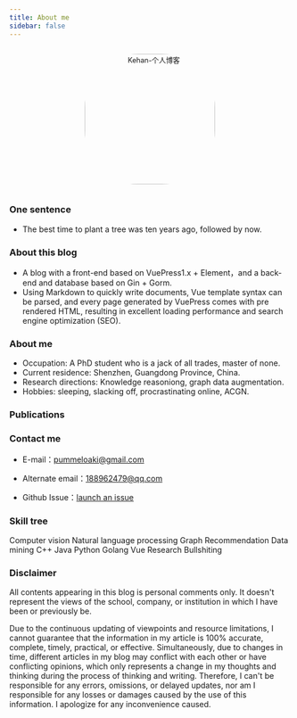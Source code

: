 ```yaml
---
title: About me
sidebar: false
---
```


<p align="center"><img style="border-radius:41%;pointer-events:none;transform: scale(0.9);" :src="$withBase('/icon.jpg')" alt="Kehan-个人博客" width=260></p>

### One sentence

- The best time to plant a tree was ten years ago, followed by now.

### About this blog

- A blog with a front-end based on VuePress1.x + Element，and a back-end and database based on Gin + Gorm.
- Using Markdown to quickly write documents, Vue template syntax can be parsed, and every page generated by VuePress comes with pre rendered HTML, resulting in excellent loading performance and search engine optimization (SEO).

### About me

- Occupation: A PhD student who is a jack of all trades, master of none.
- Current residence: Shenzhen, Guangdong Province, China.
- Research directions: Knowledge reasoniong, graph data augmentation.
- Hobbies: sleeping, slacking off, procrastinating online, ACGN.

### Publications

### Contact me

- E-mail：[pummeloaki@gmail.com](mailto:pummeloaki@gmail.com)

- Alternate email：[188962479@qq.com](mailto:188962479@qq.com)

- Github Issue：[launch an issue](https://github.com/Khancat1120/Kehan/issues)

### Skill tree

Computer vision
<el-progress :text-inside="true" :stroke-width="26" :percentage="10"></el-progress>
Natural language processing
<el-progress :text-inside="true" :stroke-width="24" :percentage="40" status="success"></el-progress>
Graph
<el-progress :text-inside="true" :stroke-width="22" :percentage="80" status="warning"></el-progress>
Recommendation
<el-progress :text-inside="true" :stroke-width="22" :percentage="20" status="warning"></el-progress>
Data mining
<el-progress :text-inside="true" :stroke-width="26" :percentage="50"></el-progress>
C++
<el-progress :text-inside="true" :stroke-width="20" :percentage="50" status="exception"></el-progress>
Java
<el-progress :text-inside="true" :stroke-width="26" :percentage="10"></el-progress>
Python
<el-progress :text-inside="true" :stroke-width="24" :percentage="80" status="success"></el-progress>
Golang
<el-progress :text-inside="true" :stroke-width="22" :percentage="40" status="warning"></el-progress>
Vue
<el-progress :text-inside="true" :stroke-width="20" :percentage="20" status="exception"></el-progress>
Research 
<el-progress :text-inside="true" :stroke-width="20" :percentage="10" status="warning"></el-progress>
Bullshiting
<el-progress :text-inside="true" :stroke-width="24" :percentage="90" status="success"></el-progress>

<!-- ### 参与社区

<i class='iconfont icon-weixin' zico='微信公众号'></i>  微信公众号：[前端知识密码](https://mp.weixin.qq.com/s/3aDaJckgca24fwwbH_sXnA)

<i class='iconfont icon-jianshu' style='color:#ea6f5a' zico='简书'></i> 简书：[https://www.jianshu.com/u/c41a255ced87](https://www.jianshu.com/u/c41a255ced87)

<i class='iconfont icon-csdn' zico='CSDN'></i>  CSDN：[https://blog.csdn.net/Ma_lunan](https://blog.csdn.net/Ma_lunan) -->
### Disclaimer
All contents appearing in this blog is personal comments only. It doesn't represent the views of the school, company, or institution in which I have been or previously be.

Due to the continuous updating of viewpoints and resource limitations, I cannot guarantee that the information in my article is 100% accurate, complete, timely, practical, or effective. Simultaneously, due to changes in time, different articles in my blog may conflict with each other or have conflicting opinions, which only represents a change in my thoughts and thinking during the process of thinking and writing. Therefore, I can't be responsible for any errors, omissions, or delayed updates, nor am I responsible for any losses or damages caused by the use of this information. I apologize for any inconvenience caused.


<!-- <i class='iconfont icon-weixin' zico='微信'></i>  微信：记得收藏哦[微信](https://mp.weixin.qq.com/s/3aDaJckgca24fwwbH_sXnA) -->

<!-- ### 赏点狗粮

<img style="border-radius:10%;pointer-events:none;transform: scale(0.9);" :src="$withBase('/wx.png')" alt="MaLUnan-个人博客|IT技术博客" width=260>
<img style="border-radius:10%;pointer-events:none;transform: scale(0.9);" :src="$withBase('/zfb.jpg')" alt="MaLUnan-个人博客|IT技术博客" width=260> -->
<!-- 
### 友情链接 

交换友链、推广请通过电子邮件或Github issue联系我哦~ -->

<style lang="stylus" scoped> 
.icon.iconfont {
  font-size:28px;
}
</style>


<ClientOnly>
  <leave/>
</ClientOnly/>
